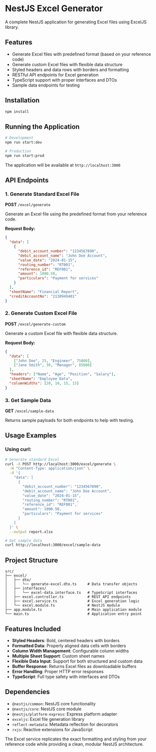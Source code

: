 # NestJS Excel Generator

A complete NestJS application for generating Excel files using ExcelJS library.

## Features

- Generate Excel files with predefined format (based on your reference code)
- Generate custom Excel files with flexible data structure
- Styled headers and data rows with borders and formatting
- RESTful API endpoints for Excel generation
- TypeScript support with proper interfaces and DTOs
- Sample data endpoints for testing

## Installation

```bash
npm install
```

## Running the Application

```bash
# Development
npm run start:dev

# Production
npm run start:prod
```

The application will be available at `http://localhost:3000`

## API Endpoints

### 1. Generate Standard Excel File

**POST** `/excel/generate`

Generate an Excel file using the predefined format from your reference code.

**Request Body:**
```json
{
  "data": [
    {
      "debit_account_number": "1234567890",
      "debit_account_name": "John Doe Account",
      "value_date": "2024-01-15",
      "routing_number": "RT001",
      "reference_id": "REF001",
      "amount": 1000.50,
      "particulars": "Payment for services"
    }
  ],
  "sheetName": "Financial Report",
  "creditAccountNo": "2130949401"
}
```

### 2. Generate Custom Excel File

**POST** `/excel/generate-custom`

Generate a custom Excel file with flexible data structure.

**Request Body:**
```json
{
  "data": [
    ["John Doe", 25, "Engineer", 75000],
    ["Jane Smith", 30, "Manager", 85000]
  ],
  "headers": ["Name", "Age", "Position", "Salary"],
  "sheetName": "Employee Data",
  "columnWidths": [20, 10, 15, 15]
}
```

### 3. Get Sample Data

**GET** `/excel/sample-data`

Returns sample payloads for both endpoints to help with testing.

## Usage Examples

### Using curl:

```bash
# Generate standard Excel
curl -X POST http://localhost:3000/excel/generate \
  -H "Content-Type: application/json" \
  -d '{
    "data": [
      {
        "debit_account_number": "1234567890",
        "debit_account_name": "John Doe Account",
        "value_date": "2024-01-15",
        "routing_number": "RT001",
        "reference_id": "REF001",
        "amount": 1000.50,
        "particulars": "Payment for services"
      }
    ]
  }' \
  --output report.xlsx

# Get sample data
curl http://localhost:3000/excel/sample-data
```

## Project Structure

```
src/
├── excel/
│   ├── dto/
│   │   └── generate-excel.dto.ts     # Data transfer objects
│   ├── interfaces/
│   │   └── excel-data.interface.ts   # TypeScript interfaces
│   ├── excel.controller.ts           # REST API endpoints
│   ├── excel.service.ts              # Excel generation logic
│   └── excel.module.ts               # NestJS module
├── app.module.ts                     # Main application module
└── main.ts                           # Application entry point
```

## Features Included

- **Styled Headers**: Bold, centered headers with borders
- **Formatted Data**: Properly aligned data cells with borders
- **Column Width Management**: Configurable column widths
- **Multiple Sheet Support**: Custom sheet names
- **Flexible Data Input**: Support for both structured and custom data
- **Buffer Response**: Returns Excel files as downloadable buffers
- **Error Handling**: Proper HTTP error responses
- **TypeScript**: Full type safety with interfaces and DTOs

## Dependencies

- `@nestjs/common`: NestJS core functionality
- `@nestjs/core`: NestJS core module
- `@nestjs/platform-express`: Express platform adapter
- `exceljs`: Excel file generation library
- `reflect-metadata`: Metadata reflection for decorators
- `rxjs`: Reactive extensions for JavaScript

The Excel service replicates the exact formatting and styling from your reference code while providing a clean, modular NestJS architecture.